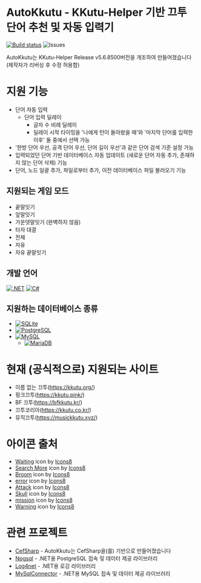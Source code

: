 # AutoKkutu - KKutu-Helper 기반 끄투 단어 추천 및 자동 입력기

[![Build status](https://ci.appveyor.com/api/projects/status/u0rt1gkhv7lbi7e4/branch/main?svg=true)](https://ci.appveyor.com/project/hsheric0210/autokkutu/branch/main)
![Issues](https://img.shields.io/github/issues/hsheric0210/AutoKkutu.svg)

AutoKkutu는 KKutu-Helper Release v5.6.8500버전을 개조하여 만들어졌습니다
(제작자가 리버싱 후 수정 허용함)

# 지원 기능
* 단어 자동 입력
	* 단어 입력 딜레이
		* 글자 수 비례 딜레이
		* 딜레이 시작 타이밍을 '나에게 턴이 돌아왔을 때'와 '마지막 단어를 입력한 이후' 둘 중에서 선택 가능
* '한방 단어 우선, 공격 단어 우선, 단어 길이 우선'과 같은 단어 검색 기준 설정 가능
* 입력되었던 단어 기반 데이터베이스 자동 업데이트 (새로운 단어 자동 추가, 존재하지 않는 단어 삭제) 기능
* 단어, 노드 일괄 추가, 파일로부터 추가, 이전 데이터베이스 파일 불러오기 기능

## 지원되는 게임 모드
* 끝말잇기
* 앞말잇기
* 가운뎃말잇기 (완벽하지 않음)
* 타자 대결
* 전체
* 자유
* 자유 끝말잇기

## 개발 언어
[![.NET](https://img.shields.io/badge/.NET-5C2D91?style=for-the-badge&logo=.net&logoColor=white)](https://docs.microsoft.com/ko-kr/dotnet/)
[![C#](https://img.shields.io/badge/C%23-239120?style=for-the-badge&logo=c-sharp&logoColor=white)](https://docs.microsoft.com/ko-kr/dotnet/csharp/)

## 지원하는 데이터베이스 종류
* [![SQLite](https://img.shields.io/badge/SQLite-07405E?style=for-the-badge&logo=sqlite&logoColor=white)](https://www.sqlite.org/index.html)
* [![PostgreSQL](https://img.shields.io/badge/PostgreSQL-316192?style=for-the-badge&logo=postgresql&logoColor=white)](https://www.postgresql.org/)
* [![MySQL](https://img.shields.io/badge/MySQL-00000F?style=for-the-badge&logo=mysql&logoColor=white)](https://www.mysql.com/)
  * [![MariaDB](https://img.shields.io/badge/MariaDB-003545?style=for-the-badge&logo=mariadb&color=003545)](https://mariadb.org/)

# 현재 (공식적으로) 지원되는 사이트
* 이름 없는 끄투(https://kkutu.org/)
* 핑크끄투(https://kkutu.pink/)
* BF 끄투(https://bfkkutu.kr/)
* 끄투코리아(https://kkutu.co.kr/)
* 뮤직끄투(https://musickkutu.xyz/)

# 아이콘 출처
* [Waiting](https://icons8.com/icon/4LVMPYVBsSXd/waiting) icon by [Icons8](https://icons8.com)
* [Search More](https://icons8.com/icon/102557/search-mor) icon by [Icons8](https://icons8.com)
* [Broom](https://icons8.com/icon/Xnx8cxDef16O/broom) icon by [Icons8](https://icons8.com)
* [error](https://icons8.com/icon/103174/error) icon by [Icons8](https://icons8.com)
* [Attack](https://icons8.com/icon/8fgdm3cVkheA/attack) icon by [Icons8](https://icons8.com)
* [Skull](https://icons8.com/icon/mIIa0TRNmD4k/skull) icon by [Icons8](https://icons8.com)
* [mission](https://icons8.com/icon/cjURgjzPYDlN/mission) icon by [Icons8](https://icons8.com)
* [Warning](https://icons8.com/icon/5tH5sHqq0t2q/warning) icon by [Icons8](https://icons8.com)

# 관련 프로젝트
* [CefSharp](https://github.com/cefsharp/CefSharp/) - AutoKkutu는 CefSharp을(를) 기반으로 만들어졌습니다
* [Npgsql](https://github.com/npgsql/npgsql) - .NET용 PostgreSQL 접속 및 데이터 제공 라이브러리
* [Log4net](https://github.com/apache/logging-log4net/) - .NET용 로깅 라이브러리
* [MySqlConnector](https://github.com/mysql-net/MySqlConnector) - .NET용 MySQL 접속 및 데이터 제공 라이브러리
